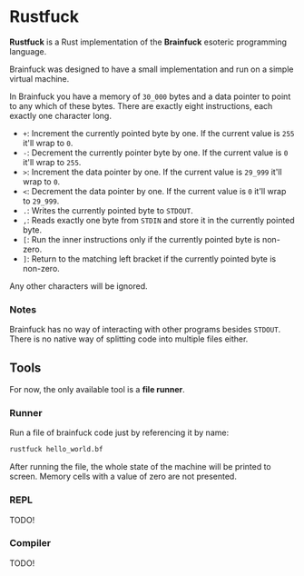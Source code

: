 # Rustfuck

**Rustfuck** is a Rust implementation of the **Brainfuck** esoteric programming
language.

Brainfuck was designed to have a small implementation and run on a simple
virtual machine.

In Brainfuck you have a memory of `30_000` bytes and a data pointer to point to
any which of these bytes. There are exactly eight instructions, each exactly one
character long.

- `+`: Increment the currently pointed byte by one. If the current value is
  `255` it'll wrap to `0`.
- `-`: Decrement the currently pointer byte by one. If the current value is `0`
  it'll wrap to `255`.
- `>`: Increment the data pointer by one. If the current value is `29_999` it'll
  wrap to `0`.
- `<`: Decrement the data pointer by one. If the current value is `0` it'll wrap
  to `29_999`.
- `.`: Writes the currently pointed byte to `STDOUT`.
- `,`: Reads exactly one byte from `STDIN` and store it in the currently pointed
  byte.
- `[`: Run the inner instructions only if the currently pointed byte is
  non-zero.
- `]`: Return to the matching left bracket if the currently pointed byte is
  non-zero.

Any other characters will be ignored.

### Notes

Brainfuck has no way of interacting with other programs besides `STDOUT`. There is
no native way of splitting code into multiple files either.

## Tools

For now, the only available tool is a **file runner**.


### Runner

Run a file of brainfuck code just by referencing it by name:

```sh
rustfuck hello_world.bf
```

After running the file, the whole state of the machine will be printed to
screen. Memory cells with a value of zero are not presented.


### REPL

TODO!


### Compiler

TODO!
